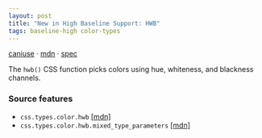 ```yaml
---
layout: post
title: "New in High Baseline Support: HWB"
tags: baseline-high color-types
---
```


[caniuse](https://caniuse.com/?search=hwb) · [mdn](https://developer.mozilla.org/en-US/search?q=HWB) · [spec](https://drafts.csswg.org/css-color-4/#the-hwb-notation)

The `hwb()` CSS function picks colors using hue, whiteness, and blackness channels.

### Source features

- ``css.types.color.hwb`` [[mdn]](https://developer.mozilla.org/en-US/search?q=css.types.color.hwb)
- ``css.types.color.hwb.mixed_type_parameters`` [[mdn]](https://developer.mozilla.org/en-US/search?q=css.types.color.hwb.mixed_type_parameters)
